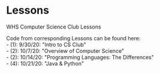 # Lessons
WHS Computer Science Club Lessons

Code from corresponding Lessons can be found here:  
    - (1): 9/30/20:  "Intro to CS Club"  
    - (2): 10/7/20:  "Overview of Computer Science"  
    - (2): 10/14/20: "Programming Languages: The Differences"  
    - (4): 10/21/20: "Java & Python"   
